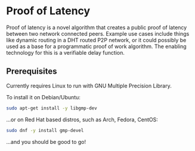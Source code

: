 # Proof of Latency
Proof of latency is a novel algorithm that creates a public proof of latency between two network connected peers.
Example use cases include things like dynamic routing in a DHT routed P2P network, or it could possibly be used as a base for a programmatic proof of work algorithm.
The enabling technology for this is a verifiable delay function.

## Prerequisites
Currently requires Linux to run with GNU Multiple Precision Library.

To install it on Debian/Ubuntu:
```bash
sudo apt-get install -y libgmp-dev
```

...or on Red Hat based distros, such as Arch, Fedora, CentOS:
```bash
sudo dnf -y install gmp-devel
```

...and you should be good to go!

